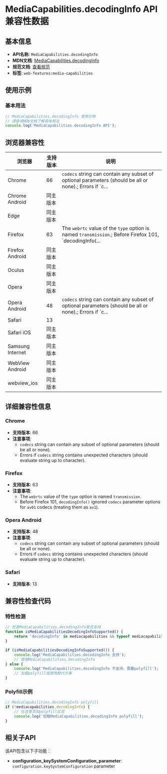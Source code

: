 # MediaCapabilities.decodingInfo API 兼容性数据

## 基本信息

- **API名称**: `MediaCapabilities.decodingInfo`
- **MDN文档**: [MediaCapabilities.decodingInfo](https://developer.mozilla.org/docs/Web/API/MediaCapabilities/decodingInfo)
- **规范文档**: [查看规范](https://w3c.github.io/media-capabilities/#dom-mediacapabilities-decodinginfo)
- **标签**: `web-features:media-capabilities`

## 使用示例

### 基本用法

```javascript
// MediaCapabilities.decodingInfo 使用示例
// 请查阅MDN文档了解具体用法
console.log('MediaCapabilities.decodingInfo API');
```

## 浏览器兼容性

| 浏览器 | 支持版本 | 说明 |
|--------|----------|------|
| Chrome | 66 | `codecs` string can contain any subset of optional parameters (should be all or none).; Errors if `c... |
| Chrome Android | 同主版本 |  |
| Edge | 同主版本 |  |
| Firefox | 63 | The `webrtc` value of the `type` option is named `transmission`.; Before Firefox 101, `decodingInfo(... |
| Firefox Android | 同主版本 |  |
| Oculus | 同主版本 |  |
| Opera | 同主版本 |  |
| Opera Android | 48 | `codecs` string can contain any subset of optional parameters (should be all or none).; Errors if `c... |
| Safari | 13 |  |
| Safari iOS | 同主版本 |  |
| Samsung Internet | 同主版本 |  |
| WebView Android | 同主版本 |  |
| webview_ios | 同主版本 |  |

## 详细兼容性信息

### Chrome

- **支持版本**: 66
- **注意事项**:
  - `codecs` string can contain any subset of optional parameters (should be all or none).
  - Errors if `codecs` string contains unexpected characters (should evaluate string up to character).

### Firefox

- **支持版本**: 63
- **注意事项**:
  - The `webrtc` value of the `type` option is named `transmission`.
  - Before Firefox 101, `decodingInfo()` ignored `codecs` parameter options for `av01` codecs (treating them as `av1`).

### Opera Android

- **支持版本**: 48
- **注意事项**:
  - `codecs` string can contain any subset of optional parameters (should be all or none).
  - Errors if `codecs` string contains unexpected characters (should evaluate string up to character).

### Safari

- **支持版本**: 13

## 兼容性检查代码

### 特性检测

```javascript
// 检查MediaCapabilities.decodingInfo是否支持
function isMediaCapabilitiesDecodingInfoSupported() {
    return 'decodingInfo' in mediacapabilities && typeof mediacapabilities.decodingInfo === 'function';
}

if (isMediaCapabilitiesDecodingInfoSupported()) {
    console.log('MediaCapabilities.decodingInfo 支持');
    // 使用MediaCapabilities.decodingInfo
} else {
    console.log('MediaCapabilities.decodingInfo 不支持，需要polyfill');
    // 加载polyfill或使用替代方案
}
```

### Polyfill示例

```javascript
// MediaCapabilities.decodingInfo polyfill
if (!mediacapabilities.decodingInfo) {
    // 在这里添加polyfill实现
    console.log('加载MediaCapabilities.decodingInfo polyfill');
}
```

## 相关子API

该API包含以下子功能：

- **configuration_keySystemConfiguration_parameter**: `configuration.keySystemConfiguration` parameter

